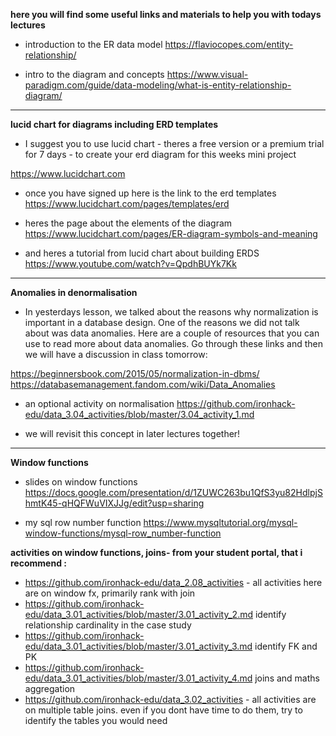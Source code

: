**here you will find some useful links and materials to help you with todays lectures**

- introduction to the ER data model https://flaviocopes.com/entity-relationship/

-  intro to the diagram and concepts https://www.visual-paradigm.com/guide/data-modeling/what-is-entity-relationship-diagram/
 
 -------

**lucid chart for diagrams including ERD templates**

- I suggest you to use lucid chart - theres a free version or a premium trial for 7 days - to create your erd diagram for this weeks mini project 

https://www.lucidchart.com

- once you have signed up here is the link to the erd templates https://www.lucidchart.com/pages/templates/erd

- heres the page about the elements of the diagram https://www.lucidchart.com/pages/ER-diagram-symbols-and-meaning

- and heres a tutorial from lucid chart about building ERDS https://www.youtube.com/watch?v=QpdhBUYk7Kk


---------


**Anomalies in denormalisation**

- In yesterdays lesson, we talked about the reasons why normalization is important in a database design. One of the reasons we did not talk about was data anomalies. Here are a couple of resources that you can use to read more about data anomalies. Go through these links and then we will have a discussion in class tomorrow:

https://beginnersbook.com/2015/05/normalization-in-dbms/
https://databasemanagement.fandom.com/wiki/Data_Anomalies


- an optional activity on normalisation https://github.com/ironhack-edu/data_3.04_activities/blob/master/3.04_activity_1.md

- we will revisit this concept in later lectures together!

-------
**Window functions**

- slides on window functions https://docs.google.com/presentation/d/1ZUWC263bu1QfS3yu82HdlpjShmtK45-qHQFWuVIXJJg/edit?usp=sharing

- my sql row number function https://www.mysqltutorial.org/mysql-window-functions/mysql-row_number-function


**activities on window functions, joins- from your student portal, that i recommend  :**
- https://github.com/ironhack-edu/data_2.08_activities - all activities here  are on window fx, primarily rank with join
- https://github.com/ironhack-edu/data_3.01_activities/blob/master/3.01_activity_2.md identify relationship cardinality in the case study 
- https://github.com/ironhack-edu/data_3.01_activities/blob/master/3.01_activity_3.md identify FK and PK 
- https://github.com/ironhack-edu/data_3.01_activities/blob/master/3.01_activity_4.md joins and maths aggregation 
- https://github.com/ironhack-edu/data_3.02_activities - all activities are on multiple table joins. even if you dont have time to do them, try to identify the tables you would need 


